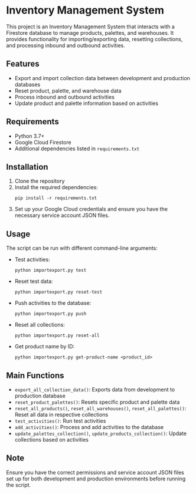 # Inventory Management System

This project is an Inventory Management System that interacts with a Firestore database to manage products, palettes, and warehouses. It provides functionality for importing/exporting data, resetting collections, and processing inbound and outbound activities.

## Features

- Export and import collection data between development and production databases
- Reset product, palette, and warehouse data
- Process inbound and outbound activities
- Update product and palette information based on activities

## Requirements

- Python 3.7+
- Google Cloud Firestore
- Additional dependencies listed in `requirements.txt`

## Installation

1. Clone the repository
2. Install the required dependencies:
   ```
   pip install -r requirements.txt
   ```
3. Set up your Google Cloud credentials and ensure you have the necessary service account JSON files.

## Usage

The script can be run with different command-line arguments:

- Test activities:
  ```
  python importexport.py test
  ```

- Reset test data:
  ```
  python importexport.py reset-test
  ```

- Push activities to the database:
  ```
  python importexport.py push
  ```

- Reset all collections:
  ```
  python importexport.py reset-all
  ```

- Get product name by ID:
  ```
  python importexport.py get-product-name <product_id>
  ```

## Main Functions

- `export_all_collection_data()`: Exports data from development to production database
- `reset_product_palettes()`: Resets specific product and palette data
- `reset_all_products()`, `reset_all_warehouses()`, `reset_all_palettes()`: Reset all data in respective collections
- `test_activities()`: Run test activities
- `add_activities()`: Process and add activities to the database
- `update_palettes_collection()`, `update_products_collection()`: Update collections based on activities

## Note

Ensure you have the correct permissions and service account JSON files set up for both development and production environments before running the script.